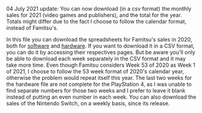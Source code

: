 04 July 2021 update:
You can now download (in a csv format) the monthly sales for 2021 (video games and publishers), and the total for the year. Totals might differ due to the fact I choose to follow the calendar format, instead of Famitsu's.

In this file you can download the spreadsheets for Famitsu's sales in 2020, both for <a href="https://joni-tourino.github.io/FamitsuSalesData/">software</a> and <a href="https://joni-tourino.github.io/FamitsuSalesData/hardware.html">hardware</a>. If you want to download it in a CSV format, you can do it by accessing their respectives pages. But be aware you'll only be able to download each week separately in the CSV format and it may take more time.
Even though Famitsu considers Week 53 of 2020 as Week 1 of 2021, I choose to follow the 53 week format of 2020's calendar year, otherwise the problem would repeat itself this year.
The last two weeks for the hardware file are not complete for the PlayStation 4, as I was unable to find separate numbers for those two weeks and I prefer to leave it blank instead of putting an even number in each week.
You can also download the sales of the Nintendo Switch, on a weekly basis, since its release.

